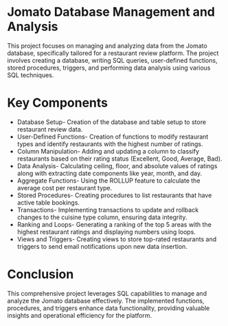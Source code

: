 # Jomato Database Management and Analysis

This project focuses on managing and analyzing data from the Jomato database, specifically tailored for a restaurant review platform. The project involves creating a database, writing SQL queries, user-defined functions, stored procedures, triggers, and performing data analysis using various SQL techniques.

# Key Components
* Database Setup-
Creation of the database and table setup to store restaurant review data.
* User-Defined Functions-
Creation of functions to modify restaurant types and identify restaurants with the highest number of ratings.
* Column Manipulation-
Adding and updating a column to classify restaurants based on their rating status (Excellent, Good, Average, Bad).
* Data Analysis-
Calculating ceiling, floor, and absolute values of ratings along with extracting date components like year, month, and day.
* Aggregate Functions-
Using the ROLLUP feature to calculate the average cost per restaurant type.
* Stored Procedures-
Creating procedures to list restaurants that have active table bookings.
* Transactions-
Implementing transactions to update and rollback changes to the cuisine type column, ensuring data integrity.
* Ranking and Loops-
Generating a ranking of the top 5 areas with the highest restaurant ratings and displaying numbers using loops.
* Views and Triggers-
Creating views to store top-rated restaurants and triggers to send email notifications upon new data insertion.

# Conclusion
This comprehensive project leverages SQL capabilities to manage and analyze the Jomato database effectively. The implemented functions, procedures, and triggers enhance data functionality, providing valuable insights and operational efficiency for the platform.
